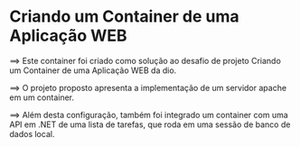 # Criando um Container de uma Aplicação WEB #

&xrArr; Este container foi criado como solução ao desafio de projeto Criando um Container de uma Aplicação WEB da dio.

&xrArr; O projeto proposto apresenta a implementação de um servidor apache em um container. 

&xrArr; Além desta configuração, também foi integrado um container com uma API em .NET de uma lista de tarefas, que roda em uma sessão de banco de dados local.
